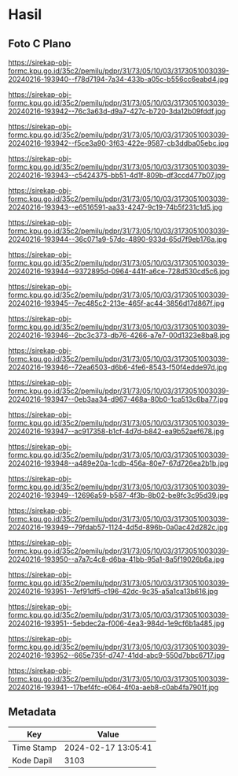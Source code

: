 # Hasil

## Foto C Plano

https://sirekap-obj-formc.kpu.go.id/35c2/pemilu/pdpr/31/73/05/10/03/3173051003039-20240216-193940--f78d7194-7a34-433b-a05c-b556cc6eabd4.jpg

https://sirekap-obj-formc.kpu.go.id/35c2/pemilu/pdpr/31/73/05/10/03/3173051003039-20240216-193942--76c3a63d-d9a7-427c-b720-3da12b09fddf.jpg

https://sirekap-obj-formc.kpu.go.id/35c2/pemilu/pdpr/31/73/05/10/03/3173051003039-20240216-193942--f5ce3a90-3f63-422e-9587-cb3ddba05ebc.jpg

https://sirekap-obj-formc.kpu.go.id/35c2/pemilu/pdpr/31/73/05/10/03/3173051003039-20240216-193943--c5424375-bb51-4d1f-809b-df3ccd477b07.jpg

https://sirekap-obj-formc.kpu.go.id/35c2/pemilu/pdpr/31/73/05/10/03/3173051003039-20240216-193943--e6516591-aa33-4247-9c19-74b5f231c1d5.jpg

https://sirekap-obj-formc.kpu.go.id/35c2/pemilu/pdpr/31/73/05/10/03/3173051003039-20240216-193944--36c071a9-57dc-4890-933d-65d7f9eb176a.jpg

https://sirekap-obj-formc.kpu.go.id/35c2/pemilu/pdpr/31/73/05/10/03/3173051003039-20240216-193944--9372895d-0964-441f-a6ce-728d530cd5c6.jpg

https://sirekap-obj-formc.kpu.go.id/35c2/pemilu/pdpr/31/73/05/10/03/3173051003039-20240216-193945--7ec485c2-213e-465f-ac44-3856d17d867f.jpg

https://sirekap-obj-formc.kpu.go.id/35c2/pemilu/pdpr/31/73/05/10/03/3173051003039-20240216-193946--2bc3c373-db76-4266-a7e7-00d1323e8ba8.jpg

https://sirekap-obj-formc.kpu.go.id/35c2/pemilu/pdpr/31/73/05/10/03/3173051003039-20240216-193946--72ea6503-d6b6-4fe6-8543-f50f4edde97d.jpg

https://sirekap-obj-formc.kpu.go.id/35c2/pemilu/pdpr/31/73/05/10/03/3173051003039-20240216-193947--0eb3aa34-d967-468a-80b0-1ca513c6ba77.jpg

https://sirekap-obj-formc.kpu.go.id/35c2/pemilu/pdpr/31/73/05/10/03/3173051003039-20240216-193947--ac917358-b1cf-4d7d-b842-ea9b52aef678.jpg

https://sirekap-obj-formc.kpu.go.id/35c2/pemilu/pdpr/31/73/05/10/03/3173051003039-20240216-193948--a489e20a-1cdb-456a-80e7-67d726ea2b1b.jpg

https://sirekap-obj-formc.kpu.go.id/35c2/pemilu/pdpr/31/73/05/10/03/3173051003039-20240216-193949--12696a59-b587-4f3b-8b02-be8fc3c95d39.jpg

https://sirekap-obj-formc.kpu.go.id/35c2/pemilu/pdpr/31/73/05/10/03/3173051003039-20240216-193949--79fdab57-1124-4d5d-896b-0a0ac42d282c.jpg

https://sirekap-obj-formc.kpu.go.id/35c2/pemilu/pdpr/31/73/05/10/03/3173051003039-20240216-193950--a7a7c4c8-d6ba-41bb-95a1-8a5f19026b6a.jpg

https://sirekap-obj-formc.kpu.go.id/35c2/pemilu/pdpr/31/73/05/10/03/3173051003039-20240216-193951--7ef91df5-c196-42dc-9c35-a5a1ca13b616.jpg

https://sirekap-obj-formc.kpu.go.id/35c2/pemilu/pdpr/31/73/05/10/03/3173051003039-20240216-193951--5ebdec2a-f006-4ea3-984d-1e9cf6b1a485.jpg

https://sirekap-obj-formc.kpu.go.id/35c2/pemilu/pdpr/31/73/05/10/03/3173051003039-20240216-193952--665e735f-d747-41dd-abc9-550d7bbc6717.jpg

https://sirekap-obj-formc.kpu.go.id/35c2/pemilu/pdpr/31/73/05/10/03/3173051003039-20240216-193941--17bef4fc-e064-4f0a-aeb8-c0ab4fa7901f.jpg


## Metadata

| Key        | Value               |
| ---------- | ------------------- |
| Time Stamp | 2024-02-17 13:05:41 |
| Kode Dapil | 3103                |



